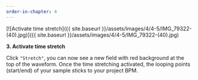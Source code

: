 ```yaml
---
order-in-chapter: 4
---
```


[![Activate time stretch]({{ site.baseurl }}/assets/images/4/4-5/IMG_79322-(40).jpg)]({{
site.baseurl }}/assets/images/4/4-5/IMG_79322-(40).jpg)

**3. Activate time stretch**

Click `"Stretch"`, you can now see a new field with red background at the top of the waveform.
Once the time stretching activated, the looping points (start/end) of your sample sticks to your project BPM.
